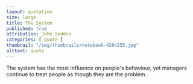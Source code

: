 ```yaml
---
layout: quotation
size: large
title: The System
published: true
attribution: John Seddon
categories: [ quote ]
thumbnail: "/img/thumbnails/notebook-420x255.jpg"
alttext: quote
---
```


The system has the most influence on people's behaviour, yet managers 
continue to treat people as though they are the problem.

